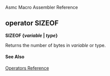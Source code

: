 Asmc Macro Assembler Reference

## operator SIZEOF

**SIZEOF {_variable_ | _type_}**


Returns the number of bytes in _variable_ or type.

#### See Also

[Operators Reference](readme.md)
